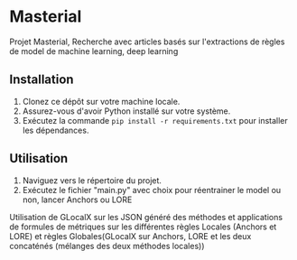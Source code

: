 # Masterial

Projet Masterial, Recherche avec articles basés sur l'extractions de règles de model de machine learning, deep learning

## Installation

1. Clonez ce dépôt sur votre machine locale.
2. Assurez-vous d'avoir Python installé sur votre système.
3. Exécutez la commande `pip install -r requirements.txt` pour installer les dépendances.

## Utilisation

1. Naviguez vers le répertoire du projet.
2. Exécutez le fichier "main.py" avec choix pour réentrainer le model ou non, lancer Anchors ou LORE


Utilisation de GLocalX sur les JSON généré des méthodes et applications de formules de métriques sur les différentes règles Locales (Anchors et LORE) et règles Globales(GLocalX sur Anchors, LORE et les deux concaténés (mélanges des deux méthodes locales))